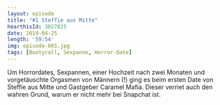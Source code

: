 ```yaml
---
layout: episode
title: "#1 Steffie aus Mitte"
hearthisId: 3027825
date: 2019-04-25
length: '59:54'
img: episode-001.jpg
tags: [Bootycall, Sexpanne, Horror-Date]
---
```

Um Horrordates, Sexpannen, einer Hochzeit nach zwei Monaten und vorgetäuschte Orgasmen von Männern (!) ging es beim ersten Date von Steffie aus Mitte und Gastgeber Caramel Mafia. Dieser verriet auch den wahren Grund, warum er nicht mehr bei Snapchat ist.